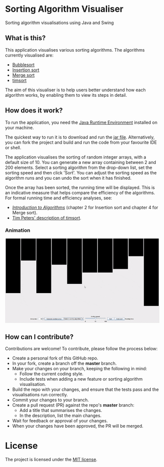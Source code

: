 # Sorting Algorithm Visualiser

Sorting algorithm visualisations using Java and Swing

## What is this?

This application visualises various sorting algorithms. The algorithms currently visualised are:

* [Bubblesort](https://en.wikipedia.org/wiki/Bubble_sort)
* [Insertion sort](https://en.wikipedia.org/wiki/Insertion_sort)
* [Merge sort](https://en.wikipedia.org/wiki/Merge_sort)
* [timsort](https://en.wikipedia.org/wiki/Timsort)

The aim of this visualiser is to help users better understand how each algorithm works, by enabling them to view its steps in detail.

## How does it work?

To run the application, you need the [Java Runtime Environment](https://java.com/en/download/win10.jsp) installed on your machine.

The quickest way to run it is to download and run the [jar file](SortingAlgoVisualiser.jar). Alternatively, you can fork the project and build and run the code from your favourite IDE or shell. 

The application visualises the sorting of random integer arrays, with a default size of 10. You can generate a new array containing between 2 and 200 elements. Select a sorting algorithm from the drop-down list, set the sorting speed and then click 'Sort'. You can adjust the sorting speed as the algorithm runs and you can undo the sort when it has finished. 

Once the array has been sorted, the running time will be displayed. This is an indicative measure that helps compare the efficiency of the algorithms. For formal running time and efficiency analyses, see:

* [_Introduction to Algorithms_](https://mitpress.mit.edu/books/introduction-algorithms-third-edition) (chapter 2 for Insertion sort and chapter 4 for Merge sort).
* [Tim Peters' description of timsort](https://svn.python.org/projects/python/trunk/Objects/listsort.txt).
  
### Animation  
![Sorting animation](Sorting_animation.gif)

## How can I contribute?

Contributions are welcome! To contribute, please follow the process below:

* Create a personal fork of this GitHub repo.
* In your fork, create a branch off the **master** branch.
* Make your changes on your branch, keeping the following in mind:
    * Follow the current coding style.
    * Include tests when adding a new feature or sorting algorithm visualisation.
* Build the repo with your changes, and ensure that the tests pass and the visualisations run correctly.
* Commit your changes to your branch.
* Create a pull request (PR) against the repo's **master** branch:
    * Add a title that summarises the changes.
    * In the description, list the main changes.
* Wait for feedback or approval of your changes.
* When your changes have been approved, the PR will be merged.

# License

The project is licensed under the [MIT license](LICENSE.txt).